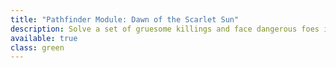 ```yaml
---
title: "Pathfinder Module: Dawn of the Scarlet Sun"
description: Solve a set of gruesome killings and face dangerous foes in a bustling fantasy city
available: true
class: green
---
```

